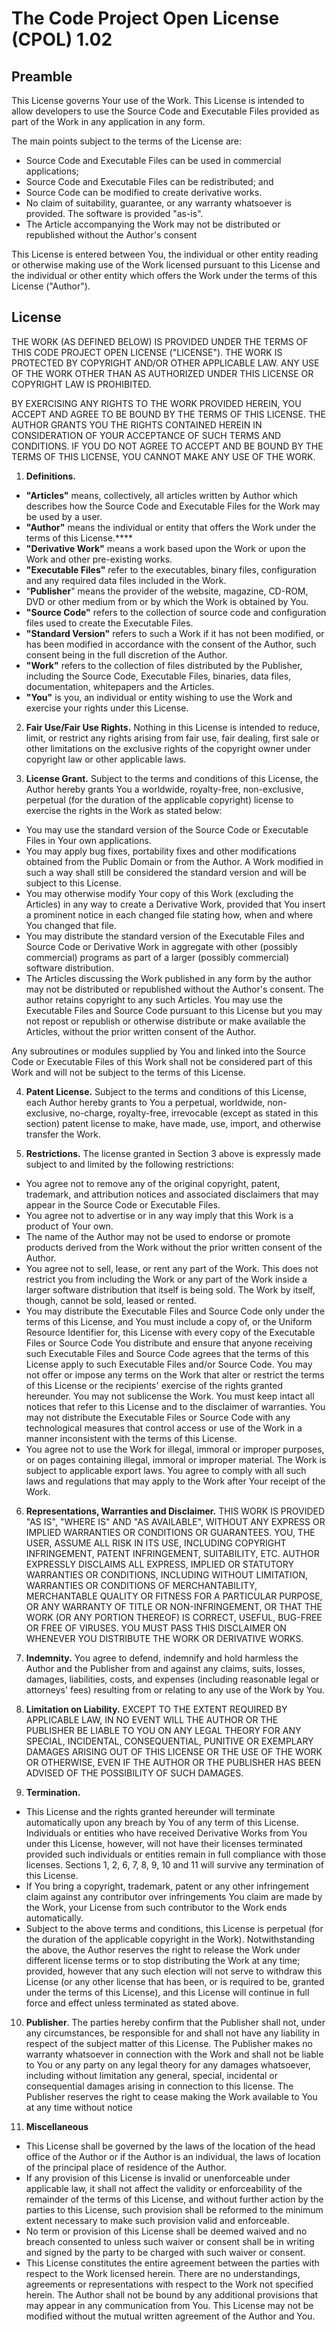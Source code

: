 The Code Project Open License (CPOL) 1.02
=========================================

Preamble
--------

This License governs Your use of the Work. This License is intended to allow developers
to use the Source Code and Executable Files provided as part of the Work in any
application in any form.

The main points subject to the terms of the License are:

- Source Code and Executable Files can be used in commercial applications;
- Source Code and Executable Files can be redistributed; and
- Source Code can be modified to create derivative works.
- No claim of suitability, guarantee, or any warranty whatsoever is provided. The software is
provided "as-is".
- The Article accompanying the Work may not be distributed or republished without the 
Author's consent

This License is entered between You, the individual or other entity reading or otherwise
making use of the Work licensed pursuant to this License and the individual or other
entity which offers the Work under the terms of this License ("Author").

License
-------

THE WORK (AS DEFINED BELOW) IS PROVIDED UNDER THE TERMS OF THIS CODE PROJECT OPEN
LICENSE ("LICENSE"). THE WORK IS PROTECTED BY COPYRIGHT AND/OR OTHER APPLICABLE
LAW. ANY USE OF THE WORK OTHER THAN AS AUTHORIZED UNDER THIS LICENSE OR COPYRIGHT
LAW IS PROHIBITED.

BY EXERCISING ANY RIGHTS TO THE WORK PROVIDED HEREIN, YOU ACCEPT AND AGREE TO BE
BOUND BY THE TERMS OF THIS LICENSE. THE AUTHOR GRANTS YOU THE RIGHTS CONTAINED HEREIN
IN CONSIDERATION OF YOUR ACCEPTANCE OF SUCH TERMS AND CONDITIONS. IF YOU DO NOT
AGREE TO ACCEPT AND BE BOUND BY THE TERMS OF THIS LICENSE, YOU CANNOT MAKE ANY
USE OF THE WORK.

1. **Definitions.**
 - **"Articles"** means, collectively, all articles written by Author
	which describes how the Source Code and Executable Files for the Work may be used
	by a user.
 - **"Author"** means the individual or entity that offers the Work under the terms
	of this License.****
 - **"Derivative Work"** means a work based upon the Work or upon the
	Work and other pre-existing works.
 - **"Executable Files"** refer to the executables, binary files, configuration
	and any required data files included in the Work.
 - "**Publisher**" means the provider of the website, magazine, CD-ROM, DVD or other
	medium from or by which the Work is obtained by You.
 - **"Source Code"** refers to the collection of source code and configuration files
	used to create the Executable Files.
 - **"Standard Version"** refers to such a Work if it has not been modified, or
	has been modified in accordance with the consent of the Author, such consent being
	in the full discretion of the Author. 
 - **"Work"** refers to the collection of files distributed by the Publisher, including
	the Source Code, Executable Files, binaries, data files, documentation, whitepapers
	and the Articles. 
 - **"You"** is you, an individual or entity wishing to use the Work and exercise
	your rights under this License.

2. **Fair Use/Fair Use Rights.** Nothing in this License is intended to
reduce, limit, or restrict any rights arising from fair use, fair dealing, first
sale or other limitations on the exclusive rights of the copyright owner under copyright
law or other applicable laws.

3. **License Grant.** Subject to the terms and conditions of this License,
the Author hereby grants You a worldwide, royalty-free, non-exclusive, perpetual
(for the duration of the applicable copyright) license to exercise the rights in
the Work as stated below:
 - You may use the standard version of the Source Code or Executable Files in Your
	own applications. 
 - You may apply bug fixes, portability fixes and other modifications obtained from
	the Public Domain or from the Author. A Work modified in such a way shall still
	be considered the standard version and will be subject to this License.
 - You may otherwise modify Your copy of this Work (excluding the Articles) in any
	way to create a Derivative Work, provided that You insert a prominent notice in
	each changed file stating how, when and where You changed that file.
 - You may distribute the standard version of the Executable Files and Source Code
	or Derivative Work in aggregate with other (possibly commercial) programs as part
	of a larger (possibly commercial) software distribution. 
 - The Articles discussing the Work published in any form by the author may not be
	distributed or republished without the Author&#39;s consent. The author retains
	copyright to any such Articles. You may use the Executable Files and Source Code
	pursuant to this License but you may not repost or republish or otherwise distribute
	or make available the Articles, without the prior written consent of the Author.

 Any subroutines or modules supplied by You and linked into the Source Code or Executable
 Files of this Work shall not be considered part of this Work and will not be subject
 to the terms of this License.

4. **Patent License.** Subject to the terms and conditions of this License, 
each Author hereby grants to You a perpetual, worldwide, non-exclusive, no-charge, royalty-free, 
irrevocable (except as stated in this section) patent license to make, have made, use, import, 
and otherwise transfer the Work.

5. **Restrictions.** The license granted in Section 3 above is expressly
made subject to and limited by the following restrictions:
 - You agree not to remove any of the original copyright, patent, trademark, and 
	attribution notices and associated disclaimers that may appear in the Source Code 
	or Executable Files. 
 - You agree not to advertise or in any way imply that this Work is a product of Your
	own. 
 - The name of the Author may not be used to endorse or promote products derived from
	the Work without the prior written consent of the Author.
 - You agree not to sell, lease, or rent any part of the Work. This does not restrict
    you from including the Work or any part of the Work inside a larger software 
    distribution that itself is being sold. The Work by itself, though, cannot be sold, 
    leased or rented.
 - You may distribute the Executable Files and Source Code only under the terms of
	this License, and You must include a copy of, or the Uniform Resource Identifier
	for, this License with every copy of the Executable Files or Source Code You distribute
	and ensure that anyone receiving such Executable Files and Source Code agrees that
	the terms of this License apply to such Executable Files and/or Source Code. You
	may not offer or impose any terms on the Work that alter or restrict the terms of
	this License or the recipients&#39; exercise of the rights granted hereunder. You
	may not sublicense the Work. You must keep intact all notices that refer to this
	License and to the disclaimer of warranties. You may not distribute the Executable
	Files or Source Code with any technological measures that control access or use
	of the Work in a manner inconsistent with the terms of this License. 
 - You agree not to use the Work for illegal, immoral or improper purposes, or on pages
	containing illegal, immoral or improper material. The Work is subject to applicable
	export laws. You agree to comply with all such laws and regulations that may apply
	to the Work after Your receipt of the Work.

6. **Representations, Warranties and Disclaimer.** THIS WORK IS PROVIDED
"AS IS", "WHERE IS" AND "AS AVAILABLE", WITHOUT ANY EXPRESS OR IMPLIED WARRANTIES
OR CONDITIONS OR GUARANTEES. YOU, THE USER, ASSUME ALL RISK IN ITS USE, INCLUDING
COPYRIGHT INFRINGEMENT, PATENT INFRINGEMENT, SUITABILITY, ETC. AUTHOR EXPRESSLY
DISCLAIMS ALL EXPRESS, IMPLIED OR STATUTORY WARRANTIES OR CONDITIONS, INCLUDING
WITHOUT LIMITATION, WARRANTIES OR CONDITIONS OF MERCHANTABILITY, MERCHANTABLE QUALITY
OR FITNESS FOR A PARTICULAR PURPOSE, OR ANY WARRANTY OF TITLE OR NON-INFRINGEMENT,
OR THAT THE WORK (OR ANY PORTION THEREOF) IS CORRECT, USEFUL, BUG-FREE OR FREE OF
VIRUSES. YOU MUST PASS THIS DISCLAIMER ON WHENEVER YOU DISTRIBUTE THE WORK OR DERIVATIVE
WORKS.

7. **Indemnity.** You agree to defend, indemnify and hold harmless the Author and
the Publisher from and against any claims, suits, losses, damages, liabilities,
costs, and expenses (including reasonable legal or attorneys' fees) resulting from
or relating to any use of the Work by You.

8. **Limitation on Liability.** EXCEPT TO THE EXTENT REQUIRED BY APPLICABLE
LAW, IN NO EVENT WILL THE AUTHOR OR THE PUBLISHER BE LIABLE TO YOU ON ANY LEGAL
THEORY FOR ANY SPECIAL, INCIDENTAL, CONSEQUENTIAL, PUNITIVE OR EXEMPLARY DAMAGES
ARISING OUT OF THIS LICENSE OR THE USE OF THE WORK OR OTHERWISE, EVEN IF THE AUTHOR
OR THE PUBLISHER HAS BEEN ADVISED OF THE POSSIBILITY OF SUCH DAMAGES.

9. **Termination.**
 - This License and the rights granted hereunder will terminate automatically upon
	any breach by You of any term of this License. Individuals or entities who have
	received Derivative Works from You under this License, however, will not have their
	licenses terminated provided such individuals or entities remain in full compliance
	with those licenses. Sections 1, 2, 6, 7, 8, 9, 10 and 11 will survive any termination
	of this License.
 - If You bring a copyright, trademark, patent or any other infringement claim against 
	any contributor over infringements You claim are made by the Work, your License 
	from such contributor to the Work ends automatically.
 - Subject to the above terms and conditions, this License is perpetual (for the duration
	of the applicable copyright in the Work). Notwithstanding the above, the Author
	reserves the right to release the Work under different license terms or to stop
	distributing the Work at any time; provided, however that any such election will
	not serve to withdraw this License (or any other license that has been, or is required
	to be, granted under the terms of this License), and this License will continue
	in full force and effect unless terminated as stated above.

10. **Publisher**. The parties hereby confirm that the Publisher shall
not, under any circumstances, be responsible for and shall not have any liability
in respect of the subject matter of this License. The Publisher makes no warranty
whatsoever in connection with the Work and shall not be liable to You or any party
on any legal theory for any damages whatsoever, including without limitation any
general, special, incidental or consequential damages arising in connection to this
license. The Publisher reserves the right to cease making the Work available to
You at any time without notice

11. **Miscellaneous**
 - This License shall be governed by the laws of the location of the head office of
	the Author or if the Author is an individual, the laws of location of the principal
	place of residence of the Author.
 - If any provision of this License is invalid or unenforceable under applicable law,
	it shall not affect the validity or enforceability of the remainder of the terms
	of this License, and without further action by the parties to this License, such
	provision shall be reformed to the minimum extent necessary to make such provision
	valid and enforceable. 
 - No term or provision of this License shall be deemed waived and no breach consented
	to unless such waiver or consent shall be in writing and signed by the party to
	be charged with such waiver or consent. 
 - This License constitutes the entire agreement between the parties with respect to
	the Work licensed herein. There are no understandings, agreements or representations
	with respect to the Work not specified herein. The Author shall not be bound by
	any additional provisions that may appear in any communication from You. This License
	may not be modified without the mutual written agreement of the Author and You.
